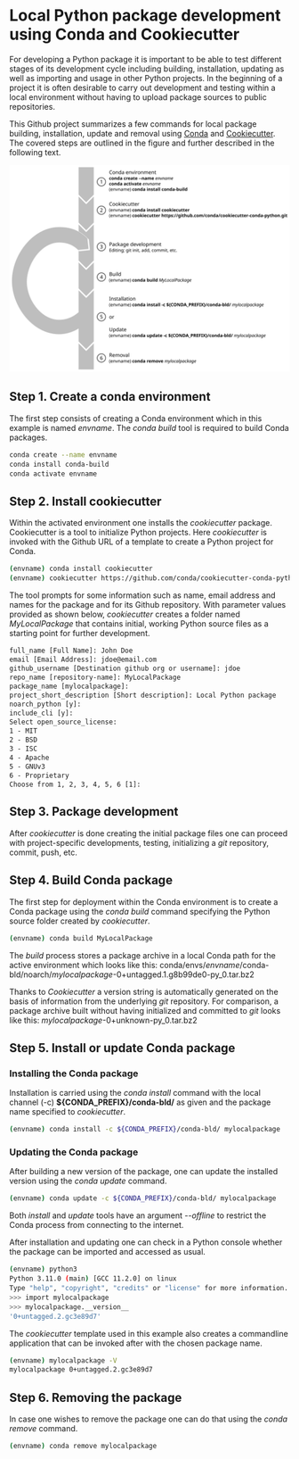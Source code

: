 # Local Python package development using Conda and Cookiecutter

For developing a Python package it is important to be able to test different stages of its development cycle including
building, installation, updating as well as importing and usage in other Python projects. In
the beginning of a project it is often desirable to carry out development and testing within a local environment
without having to upload package sources to public repositories.

This Github project summarizes a few commands for local package building,
installation, update and removal using [Conda](https://conda.io) and
[Cookiecutter](https://www.cookiecutter.io/). The covered steps are outlined in the figure and further
described in the following text.


![cookiecutter_conda_package.png](cookiecutter_conda_package.png)


## Step 1. Create a conda environment

The first step consists of creating a Conda environment which in this example is named *envname*.
The *conda build* tool is required to build Conda packages.

```bash
conda create --name envname
conda install conda-build
conda activate envname
```

## Step 2. Install cookiecutter

Within the activated environment one installs the *cookiecutter* package. Cookiecutter is a tool to
initialize Python projects. Here *cookiecutter* is invoked with the Github URL of a template
to create a Python project for Conda.

```bash
(envname) conda install cookiecutter
(envname) cookiecutter https://github.com/conda/cookiecutter-conda-python.git
```

The tool prompts for some information such as name, email address and names for the package
and for its Github repository. With parameter values provided as shown below, *cookiecutter* creates
a folder named *MyLocalPackage* that contains initial, working Python source files as a
starting point for further development.

```
full_name [Full Name]: John Doe
email [Email Address]: jdoe@email.com
github_username [Destination github org or username]: jdoe
repo_name [repository-name]: MyLocalPackage
package_name [mylocalpackage]:
project_short_description [Short description]: Local Python package
noarch_python [y]:
include_cli [y]:
Select open_source_license:
1 - MIT
2 - BSD
3 - ISC
4 - Apache
5 - GNUv3
6 - Proprietary
Choose from 1, 2, 3, 4, 5, 6 [1]:
```

## Step 3. Package development

After *cookiecutter* is done creating the initial package files one can proceed with project-specific
developments, testing, initializing a *git* repository, commit, push, etc.

## Step 4. Build Conda package

The first step for deployment within the Conda environment is to create a Conda package using the
*conda build* command specifying the Python source folder created by *cookiecutter*.

```bash
(envname) conda build MyLocalPackage
```

The *build* process stores a package archive in a local Conda path for the active environment which
looks like this: conda/envs/*envname*/conda-bld/noarch/*mylocalpackage*-0+untagged.1.g8b99de0-py_0.tar.bz2

Thanks to *Cookiecutter* a version string is automatically generated on the basis of information from
the underlying *git* repository. For comparison, a package archive built without having initialized and committed
to *git* looks like this: *mylocalpackage*-0+unknown-py_0.tar.bz2

## Step 5. Install or update Conda package

### Installing the Conda package

Installation is carried using the *conda install* command with the local channel (-c) **${CONDA_PREFIX}/conda-bld/**
as given and the package name specified to *cookiecutter*.

```bash
(envname) conda install -c ${CONDA_PREFIX}/conda-bld/ mylocalpackage
```

### Updating the Conda package

After building a new version of the package, one can update the installed version using the
*conda update* command.

```bash
(envname) conda update -c ${CONDA_PREFIX}/conda-bld/ mylocalpackage
```

Both *install* and *update* tools have an argument *--offline* to restrict the Conda process from
connecting to the internet.


After installation and updating one can check in a Python console whether the package can be
imported and accessed as usual.

```bash
(envname) python3
Python 3.11.0 (main) [GCC 11.2.0] on linux
Type "help", "copyright", "credits" or "license" for more information.
>>> import mylocalpackage
>>> mylocalpackage.__version__
'0+untagged.2.gc3e89d7'
```

The *cookiecutter* template used in this example also creates a commandline application that can be
invoked after with the chosen package name.

```bash
(envname) mylocalpackage -V
mylocalpackage 0+untagged.2.gc3e89d7
```

## Step 6. Removing the package

In case one wishes to remove the package one can do that using the *conda remove* command.

```bash
(envname) conda remove mylocalpackage
```
